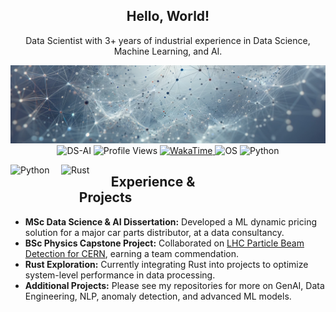 <h2 align="center">Hello, World!</h2>

<p align="center">
 Data Scientist with 3+ years of industrial experience in Data Science, Machine Learning, and AI.
</p>

<div align="center">
  <img src="https://github.com/Daniel-Elston/Daniel-Elston/blob/main/git_ban_1.png" alt="Banner">
</div>

<div align="center">
  <img src="https://img.shields.io/badge/DS-AI-blue" alt="DS-AI">
  <img src="https://komarev.com/ghpvc/?username=Daniel-ELston" alt="Profile Views">
  <a href="https://wakatime.com/@8a642323-faad-4646-b7ab-67d41a83949a">
    <img src="https://wakatime.com/badge/user/8a642323-faad-4646-b7ab-67d41a83949a.svg" alt="WakaTime">
  </a>
  <img src="https://img.shields.io/badge/linux-windows-blue" alt="OS">
  <img src="https://img.shields.io/badge/Python-3.13-blue" alt="Python">
</div>

<!-- ## Tech Stack -->
<p align="left">
  <img align="left" alt="Python" width="80px" src="https://icons.iconarchive.com/icons/papirus-team/papirus-apps/256/python-icon.png" style="padding-right:1px;"/>
  <img align="left" alt="Rust" width="70px" src="https://www.rust-lang.org/logos/rust-logo-256x256.png" style="padding-right:1px;"/>
</p>

<div align="center" style="padding-right:200px">

## Experience & Projects

</div>

- **MSc Data Science & AI Dissertation:** Developed a ML dynamic pricing solution for a major car parts distributor, at a data consultancy.
- **BSc Physics Capstone Project:** Collaborated on [LHC Particle Beam Detection for CERN][LHC Particle Beam Detection for CERN], earning a team commendation.
- **Rust Exploration:** Currently integrating Rust into projects to optimize system-level performance in data processing.
- **Additional Projects:** Please see my repositories for more on GenAI, Data Engineering, NLP, anomaly detection, and advanced ML models.

[LHC Particle Beam Detection for CERN]: https://github.com/Daniel-Elston/LHC-Particle-Beam-Detection-for-CERN.git
